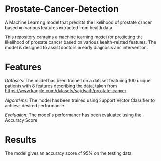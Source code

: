 # Prostate-Cancer-Detection
A Machine Learning model that predicts the likelihood of prostate cancer based on various features extracted from health data

This repository contains a machine learning model for predicting the likelihood of prostate cancer based on various health-related features. The model is designed to assist doctors in early diagnosis and intervention.

# Features
*Datasets:* The model has been trained on a dataset featuring 100 unique patients with 8 features describing the data, taken from https://www.kaggle.com/datasets/sajidsaifi/prostate-cancer

*Algorithms:* The model has been trained using Support Vector Classifier to achieve desired performance.

*Evaluation:* The model's performance has been evaluated using the Accuracy Score

# Results
The model gives an accuracy score of 95% on the testing data
